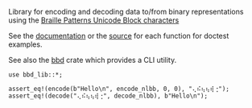 Library for encoding and decoding data to/from binary representations using the
[Braille Patterns Unicode Block characters](https://en.wikipedia.org/wiki/Braille_Patterns)

See the [documentation](https://docs.rs/bbd-lib) or the
[source](https://github.com/qtfkwk/bbd/blob/main/lib/src/lib.rs) for each
function for doctest examples.

See also the [bbd](https://crates.io/crates/bbd) crate which provides a CLI
utility.

```
use bbd_lib::*;

assert_eq!(encode(b"Hello\n", encode_nlbb, 0, 0), "⢄⠮⢦⢦⢾⢐");
assert_eq!(decode("⢄⠮⢦⢦⢾⢐", decode_nlbb), b"Hello\n");
```

